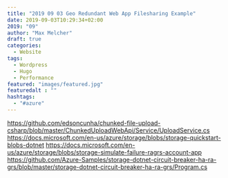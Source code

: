 ```yaml
---
title: "2019 09 03 Geo Redundant Web App Filesharing Example"
date: 2019-09-03T10:29:34+02:00
2019: "09"
author: "Max Melcher"
draft: true
categories:
  - Website
tags:
  - Wordpress
  - Hugo
  - Performance
featured: "images/featured.jpg"
featuredalt : ""
hashtags: 
  - "#azure"
---
```


https://github.com/edsoncunha/chunked-file-upload-csharp/blob/master/ChunkedUploadWebApi/Service/UploadService.cs
https://docs.microsoft.com/en-us/azure/storage/blobs/storage-quickstart-blobs-dotnet
https://docs.microsoft.com/en-us/azure/storage/blobs/storage-simulate-failure-ragrs-account-app
https://github.com/Azure-Samples/storage-dotnet-circuit-breaker-ha-ra-grs/blob/master/storage-dotnet-circuit-breaker-ha-ra-grs/Program.cs